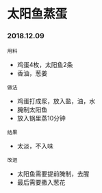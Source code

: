 # 太阳鱼蒸蛋

### 2018.12.09

```
用料
```

* 鸡蛋4枚，太阳鱼2条
* 香油，葱姜



```
做法
```

* 鸡蛋打成浆，放入盐，油，水
* 腌制太阳鱼
* 放入锅里蒸10分钟

```
结果
```

* 太淡，不入味

```
改进
```

* 太阳鱼需要提前腌制，去腥
* 最后需要撒入葱花

